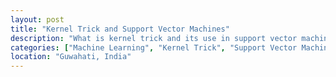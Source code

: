 ```yaml
---
layout: post
title: "Kernel Trick and Support Vector Machines"
description: "What is kernel trick and its use in support vector machines"
categories: ["Machine Learning", "Kernel Trick", "Support Vector Machines"]
location: "Guwahati, India"
---
```

